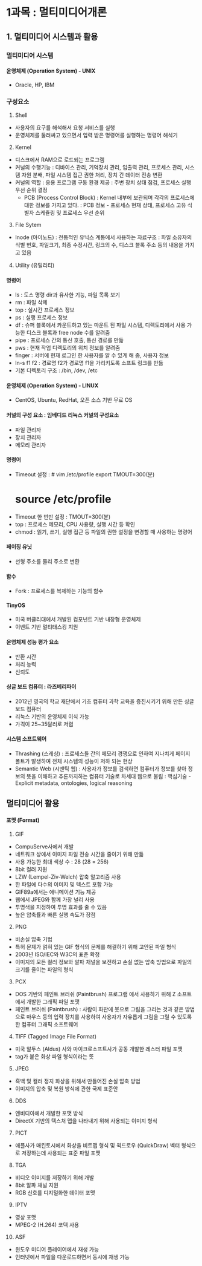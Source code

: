 # 1과목 : 멀티미디어개론

## 1. 멀티미디어 시스템과 활용

### 멀티미디어 시스템

#### 운영체제 (Operation System) - UNIX

- Oracle, HP, IBM

### 구성요소

1. Shell

- 사용자의 요구를 해석해서 요청 서비스를 실행
- 운영체제를 둘러싸고 있으면서 입력 받은 명령어를 실행하는 명령어 해석기

2. Kernel

- 디스크에서 RAM으로 로드되는 프로그램
- 커널의 수행기능
  : 디바이스 관리, 기억장치 관리, 입출력 관리, 프로세스
  관리, 시스템 자원 분배, 파일 시스템 접근 권한 처리,
  장치 간 데이터 전송 변환
- 커널의 역할
  : 응용 프로그램 구동 환경 제공
  : 주변 장치 상태 점검, 프로세스 실행 우선 순위 결정
  - PCB (Process Control Block)
    : Kernel 내부에 보관되며 각각의 프로세스에 대한
    정보를 가지고 있다.
    : PCB 정보 - 프로세스 현재 상태, 프로세스 고유 식
    별자 스케쥴링 및 프로세스 우선 순위

3. File Sytem

- Inode (아이노드)
  : 전통적인 유닉스 계통에서 사용하는 자료구조
  : 파일 소유자의 식별 번호, 파일크기, 최종 수정시간,
  링크의 수, 디스크 블록 주소 등의 내용을 가지고 있음

4. Utility (유틸리티)

#### 명령어

- ls : 도스 명령 dir과 유사한 기능, 파일 목록 보기
- rm : 파일 삭제
- top : 실시간 프로세스 정보
- ps : 실행 프로세스 정보
- df : 슈퍼 블록에서 카운트하고 있는 마운트 된 파일
  시스템, 디렉토리에서 사용 가능한 디스크 블록과
  free node 수를 알려줌
- pipe : 프로세스 간의 통신 호출, 통신 경로를 만듦
- pws : 현재 작업 디렉토리의 위치 정보를 알려줌
- finger : 서버에 현재 로그인 한 사용자를 알 수 있게
  해 줌, 사용자 정보
- ln-s f1 f2 : 경로명 f2가 경로명 f1을 가리키도록
  소프트 링크를 만듦
- 기본 디렉토리 구조 : /bin, /dev, /etc

#### 운영체제 (Operation System) - LINUX

- CentOS, Ubuntu, RedHat, 오픈 소스 기반 무료 OS

#### 커널의 구성 요소 : 임베디드 리눅스 커널의 구성요소

- 파일 관리자
- 장치 관리자
- 메모리 관리자

#### 명령어

- Timeout 설정
  : # vim /etc/profile
  export TMOUT=300(분)
  # source /etc/profile
- Timeout 한 번만 설정
  : TMOUT=300(분)
- top : 프로세스 메모리, CPU 사용량, 실행 시간 등 확인
- chmod : 읽기, 쓰기, 실행 접근 등 파일의 권한 설정을
  변경할 때 사용하는 명령어

#### 페이징 유닛

- 선형 주소를 물리 주소로 변환

#### 함수

- Fork : 프로세스를 복제하는 기능의 함수

#### TinyOS

- 미국 버클리대에서 개발된 컴포넌트 기반 내장형 운영체제
- 이벤트 기반 멀티태스킹 지원

#### 운영체제 성능 평가 요소

- 반환 시간
- 처리 능력
- 신뢰도

#### 싱글 보드 컴퓨터 : 라즈베리파이

- 2012년 영국의 학교 재단에서 기초 컴퓨터 과학 교육을 증진시키기 위해 만든 싱글 보드 컴퓨터
- 리눅스 기반의 운영체제 이식 가능
- 가격이 25~35달러로 저렴

#### 시스템 소프트웨어

- Thrashing (스레싱)
  : 프로세스들 간의 메모리 경쟁으로 인하여 지나치게
  페이지 폴트가 발생하여 전체 시스템의 성능이 저하
  되는 현상
- Semantic Web (시맨틱 웹)
  : 사용자가 정보를 검색하면 컴퓨터가 정보를 찾아
  정보의 뜻을 이해하고 추론까지하는 컴퓨터 기술로
  차세대 웹으로 불림
  : 핵심기술 - Explicit metadata, ontologies,
  logical reasoning

## 멀티미디어 활용

#### 포맷 (Format)

1. GIF

- CompuServe사에서 개발
- 네트워크 상에서 이미지 파일 전송 시간을 줄이기 위해
  만듦
- 사용 가능한 최대 색상 수 : 28 (28 = 256)
- 8bit 컬러 지원
- LZW (Lempel-Ziv-Welch) 압축 알고리즘 사용
- 한 파일에 다수의 이미지 및 텍스트 포함 가능
- GIF89a에서는 애니메이션 기능 제공
- 웹에서 JPEG와 함께 가장 널리 사용
- 투명색을 지정하여 투명 효과를 줄 수 있음
- 높은 압축률과 빠른 실행 속도가 장점

2. PNG

- 비손실 압축 기법
- 특허 문제가 얽혀 있는 GIF 형식의 문제를 해결하기
  위해 고안된 파일 형식
- 2003년 ISO/IEC와 W3C의 표준 확정
- 이미지의 모든 컬러 정보와 알파 채널을 보전하고 손실
  없는 압축 방법으로 파일의 크기를 줄이는 파일의 형식

3. PCX

- DOS 기반의 페인트 브러쉬 (Paintbrush) 프로그램
  에서 사용하기 위해 Z 소프트에서 개발한 그래픽 파일
  포맷
- 페인트 브러쉬 (Paintbrush)
  : 사람이 화판에 붓으로 그림을 그리는 것과 같은 방법
  으로 마우스 등의 입력 장치를 사용하여 사용자가
  자유롭게 그림을 그릴 수 있도록 한 컴퓨터 그래픽
  소프트웨어

4. TIFF (Tagged Image File Format)

- 미국 알두스 (Aldus) 사와 마이크로소프트사가 공동
  개발한 레스터 파일 포맷
- tag가 붙은 화상 파일 형식이라는 뜻

5. JPEG

- 흑백 및 컬러 정지 화상을 위해서 만들어진 손실 압축
  방법
- 이미지의 압축 및 복원 방식에 관한 국제 표준안

6. DDS

- 엔비디아에서 개발한 포맷 방식
- DirectX 기반의 텍스처 맵을 나타내기 위해 사용되는
  이미지 형식

7. PICT

- 애플사가 매킨토시에서 화상을 비트맵 형식 및
  퀵드로우 (QuickDraw) 벡터 형식으로 저장하는데
  사용되는 표준 파일 포맷

8. TGA

- 비디오 이미지를 저장하기 위해 개발
- 8bit 알파 채널 지원
- RGB 신호를 디지털화한 데이터 포맷

9. IPTV

- 영상 포맷
- MPEG-2 (H.264) 코덱 사용

10. ASF

- 윈도우 미디어 플레이어에서 재생 가능
- 인터넷에서 파일을 다운로드하면서 동시에 재생 가능
